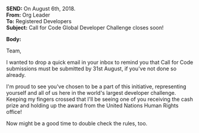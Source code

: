 **SEND:** On August 6th, 2018.  
**From:** Org Leader  
**To:** Registered Developers  
**Subject:** Call for Code Global Developer Challenge closes soon!  

**Body:**

Team,

I wanted to drop a quick email in your inbox to remind you that Call for Code submissions must be submitted by 31st August, if you've not done so already.

I'm proud to see you've chosen to be a part of this initiative, representing yourself and all of us here in the world's largest developer challenge. Keeping my fingers crossed that I'll be seeing one of you receiving the cash prize and holding up the award from the United Nations Human Rights office!

Now might be a good time to double check the rules, too.
